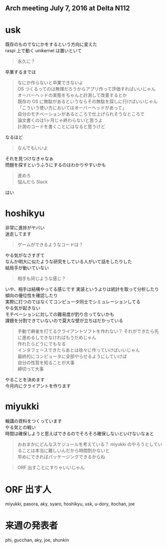 Arch meeting July 7, 2016 at Delta N112
--------

# usk
既存のものでなにかをするという方向に変えた  
raspi 上で動く unikernel は置いといて  
> 永久に？  

卒業するまでは  
> なにか作らないと卒業できないよ  
OS つくるってのは無理だろうからアプリ作って評価すればいいじゃん  
オーバーヘッドの実態をちゃんと計測して改善するとか  
既存の OS に無駄があるというならその無駄を探しに行けばいいじゃん  
「こういう使い方においてはオーバーヘッドがあって」  
自分のモチベーションがあるところで仕上げられそうなところで  
論文書くのは1ヶ月じゃ終わらないと思うよ  
計測のコードを書くことにはなると思うけど  

なるほど
> なんでもいいよ

それを見つけなきゃなぁ  
問題を探すというふうにするのはわかりやすいかも  
> 進めろ  
悩んだら Slack  

はい

# hoshikyu
非常に進捗がヤバい  
迷走してます  
> ゲームができるようなコードは？

やる気がなさすぎて  
なんか明大に似たような研究をしている人がいて話をしたりした  
結局手が動いていない  
> 相手も同じような感じ？

いや、相手は結構やってる感じです
実装というよりは統計を取って分析したり傾向の優位性を確認したり  
実際に打つのではなくてコンピュータ同士でシミュレーションしてる  
やる気が起きない  
モチベーションに対しての難易度が釣り合ってないかも  
課題を分割できていないので莫大な壁が立ちはだかっている  

> 手動で麻雀を打てるクライアントソフトを作れない？
それができたら先に進めるしできなければもうだめじゃん  
作れたらどうにでもなる  
インタフェースできたらあとは徐々に作っていけばいいじゃん  
最終的にコンピュータに全部やらせるようにしていけば  
自分の性質を知ることが大事  
締切って大事  

やることを決めます  
今月内にクライアントを作ります  

# miyukki
輪講の資料をつくっています  
やる気との戦い  
時間は確保しようと思えばできるのでそろそろ確保しないといけないなぁと  
> おおまかにどんなスケジュールを考えている？
miyukki のやろうとしていることは本当に難しいんだから時間割かないと  
早めにできればパッケージングできるからね  

> ORF 出すことにすりゃいいじゃん


# ORF 出す人
miyukki, pasora, aky, syaro, hoshikyu, usk, u-dory, itochan, joe

# 来週の発表者
phi, gucchan, aky, joe, shunkin
